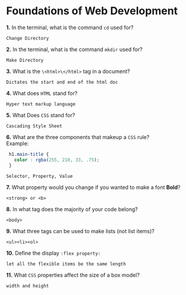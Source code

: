 # Foundations of Web Development

**1.** In the terminal, what is the command `cd` used for?
<!-- enter you answer in the space below -->
```
Change Directory 
```

**2.** In the terminal, what is the command `mkdir` used for?
<!-- enter you answer in the space below -->
```
Make Directory
```

**3.** What is the `\<html>\</html>` tag in a document?
<!-- enter you answer in the space below -->
```
Dictates the start and end of the html doc
```

**4.** What does `HTML` stand for?
<!-- enter you answer in the space below -->
```
Hyper text markup language 
```

**5.** What Does `CSS` stand for?
<!-- enter you answer in the space below -->
```
Cascading Style Sheet
```

**6.** What are the three components that makeup a `CSS` rule? <br> Example:
```css
 h1.main-title {
   color : rgba(255, 210, 33, .75);
 }
```
<!-- enter you answer in the space below -->

```
Selector, Property, Value
```

**7.** What property would you change if you wanted to make a font **Bold**?
<!-- enter you answer in the space below -->
```
<strong> or <b>
```

**8.** In what tag does the majority of your code belong?
<!-- enter you answer in the space below -->
```
<body>
```

**9.** What three tags can be used to make lists (not list items)?
<!-- enter you answer in the space below -->
```
<ul><li><ol>
```

**10.** Define the display `:flex property:`
<!-- enter you answer in the space below -->
```
let all the flexible items be the same length
```

**11.** What `CSS` properties affect the size of a box model?
<!-- enter you answer in the space below -->
```
width and height
```